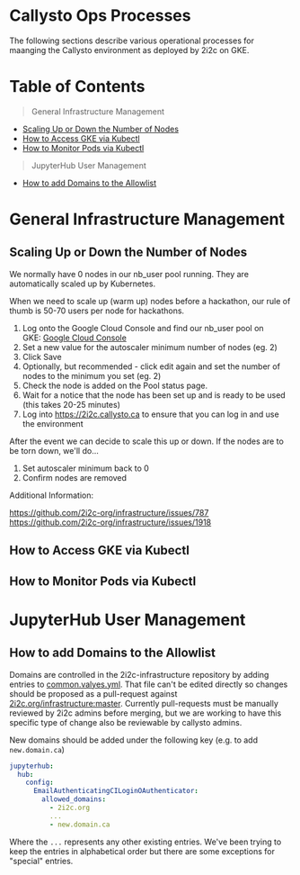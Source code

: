 # Callysto Ops Processes

The following sections describe various operational processes for maanging
the Callysto environment as deployed by 2i2c on GKE.

# Table of Contents

> General Infrastructure Management

* [Scaling Up or Down the Number of Nodes](#scaling-up-or-down-the-number-of-nodes)
* [How to Access GKE via Kubectl](#how-to-access-gke-via-kubectl)
* [How to Monitor Pods via Kubectl](#how-to-monitor-pods-via-kubectl)

> JupyterHub User Management

* [How to add Domains to the Allowlist](#how-to-add-domains-to-the-allowlist)

# General Infrastructure Management

## Scaling Up or Down the Number of Nodes

We normally have 0 nodes in our nb_user pool running. They are automatically scaled up by Kubernetes. 

When we need to scale up (warm up) nodes before a hackathon, our rule of thumb is 50-70 users per node for hackathons.

1. Log onto the Google Cloud Console and find our nb_user pool on GKE: [Google Cloud Console](https://console.cloud.google.com/kubernetes/clusters/details/northamerica-northeast1/callysto-cluster/nodes?project=callysto-202316)
2. Set a new value for the autoscaler minimum number of nodes (eg. 2)
3. Click Save
4. Optionally, but recommended - click edit again and set the number of nodes to the minimum you set (eg. 2)
5. Check the node is added on the Pool status page.
6. Wait for a notice that the node has been set up and is ready to be used (this takes 20-25 minutes)
7. Log into https://2i2c.callysto.ca to ensure that you can log in and use the environment

After the event we can decide to scale this up or down. If the nodes are to be torn down, we'll do...

1. Set autoscaler minimum back to 0
2. Confirm nodes are removed

Additional Information:

https://github.com/2i2c-org/infrastructure/issues/787  
https://github.com/2i2c-org/infrastructure/issues/1918

## How to Access GKE via Kubectl

## How to Monitor Pods via Kubectl

# JupyterHub User Management

## How to add Domains to the Allowlist
Domains are controlled in the 2i2c-infrastructure repository by adding entries to [common.valyes.yml](https://github.com/2i2c-org/infrastructure/blob/e03c2e5e35e5899e911e1ad8b13ac981297bb452/config/clusters/callysto/common.values.yaml#L111). That file can't be edited directly so changes should be proposed as a pull-request against [2i2c.org/infrastructure:master](https://github.com/2i2c.org/infrastructure). Currently pull-requests must be manually reviewed by 2i2c admins before merging, but we are working to have this specific type of change also be reviewable by callysto admins.

New domains should be added under the following key (e.g. to add `new.domain.ca`)

```yaml
jupyterhub:
  hub:
    config:
      EmailAuthenticatingCILoginOAuthenticator:
        allowed_domains:
          - 2i2c.org
          ...
          - new.domain.ca
```
Where the `...` represents any other existing entries. We've been trying to keep the entries in alphabetical order but there are some exceptions for "special" entries.


